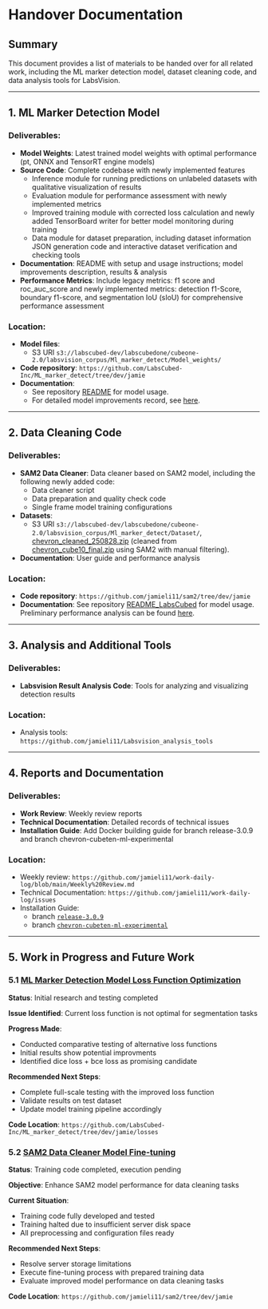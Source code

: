 # Handover Documentation
## Summary

This document provides a list of materials to be handed over for all related work, including the ML marker detection model, dataset cleaning code, and data analysis tools for LabsVision.

---

## 1. ML Marker Detection Model

### Deliverables:
- **Model Weights**: Latest trained model weights with optimal performance (pt, ONNX and TensorRT engine models)
- **Source Code**: Complete codebase with newly implemented features
  - Inference module for running predictions on unlabeled datasets with qualitative visualization of results
  - Evaluation module for performance assessment with newly implemented metrics
  - Improved training module with corrected loss calculation and newly added TensorBoard writer for better model monitoring during training
  - Data module for dataset preparation, including dataset information JSON generation code and interactive dataset verification and checking tools
- **Documentation**: README with setup and usage instructions; model improvements description, results & analysis
- **Performance Metrics**: Include legacy metrics: f1 score and roc_auc_score and newly implemented metrics: detection f1-Score, boundary f1-score, and segmentation IoU (sIoU) for comprehensive performance assessment


### Location:
- **Model files**: 
  - S3 URI `s3://labscubed-dev/labscubedone/cubeone-2.0/labsvision_corpus/Ml_marker_detect/Model_weights/`
- **Code repository**: `https://github.com/LabsCubed-Inc/ML_marker_detect/tree/dev/jamie`
- **Documentation**: 
    - See repository [README](https://github.com/LabsCubed-Inc/ML_marker_detect/blob/dev/jamie/README.md) for model usage. 
    - For detailed model improvements record, see [here](https://github.com/jamieli11/work-daily-log/issues/4).

---

## 2. Data Cleaning Code

### Deliverables:
- **SAM2 Data Cleaner**: Data cleaner based on SAM2 model, including the following newly added code:
  - Data cleaner script
  - Data preparation and quality check code
  - Single frame model training configurations
- **Datasets**: 
  - S3 URI `s3://labscubed-dev/labscubedone/cubeone-2.0/labsvision_corpus/Ml_marker_detect/Dataset/`,  [chevron_cleaned_250828.zip](https://labscubed-dev.s3.us-east-2.amazonaws.com/labscubedone/cubeone-2.0/labsvision_corpus/Ml_marker_detect/Dataset/chevron_cleaned_250828.zip) (cleaned from [chevron_cube10_final.zip](https://labscubed-dev.s3.us-east-2.amazonaws.com/labscubedone/cubeone-2.0/labsvision_corpus/Ml_marker_detect/Dataset/chevron_cube10_final.zip) using SAM2 with manual filtering).
- **Documentation**: User guide and performance analysis

### Location:
- **Code repository**: `https://github.com/jamieli11/sam2/tree/dev/jamie`
- **Documentation**: See repository [README_LabsCubed](https://github.com/jamieli11/sam2/blob/dev/jamie/README_LabsCubed.md) for model usage. Preliminary performance analysis can be found [here](https://github.com/jamieli11/work-daily-log/issues/3). 

---

## 3. Analysis and Additional Tools

### Deliverables:
- **Labsvision Result Analysis Code**: Tools for analyzing and visualizing detection results

### Location:
- Analysis tools: `https://github.com/jamieli11/Labsvision_analysis_tools`

---

## 4. Reports and Documentation

### Deliverables:
- **Work Review**: Weekly review reports
- **Technical Documentation**: Detailed records of technical issues
- **Installation Guide**: Add Docker building guide for branch release-3.0.9 and branch chevron-cubeten-ml-experimental

### Location:
- Weekly review: `https://github.com/jamieli11/work-daily-log/blob/main/Weekly%20Review.md`
- Technical Documentation: `https://github.com/jamieli11/work-daily-log/issues`
- Installation Guide: 
  - branch [`release-3.0.9`](https://github.com/LabsCubed-Inc/labsvision/blob/dev/jamie/release-3.0.9/INSTALL.md)
  - branch [`chevron-cubeten-ml-experimental`](https://github.com/LabsCubed-Inc/labsvision/blob/dev/jamie/chevron-cubeten-ml-experimental/INSTALL.md)

---

## 5. Work in Progress and Future Work

### 5.1 [ML Marker Detection Model Loss Function Optimization](https://github.com/jamieli11/work-daily-log/issues/5)
**Status**: Initial research and testing completed

**Issue Identified**: Current loss function is not optimal for segmentation tasks

**Progress Made**:
- Conducted comparative testing of alternative loss functions
- Initial results show potential improvments
- Identified dice loss + bce loss as promising candidate

**Recommended Next Steps**:
- Complete full-scale testing with the improved loss function
- Validate results on test dataset
- Update model training pipeline accordingly

**Code Location**: `https://github.com/LabsCubed-Inc/ML_marker_detect/tree/dev/jamie/losses`

### 5.2 [SAM2 Data Cleaner Model Fine-tuning](https://github.com/jamieli11/sam2/blob/dev/jamie/README_LabsCubed.md)
**Status**: Training code completed, execution pending

**Objective**: Enhance SAM2 model performance for data cleaning tasks

**Current Situation**:
- Training code fully developed and tested
- Training halted due to insufficient server disk space
- All preprocessing and configuration files ready

**Recommended Next Steps**:
- Resolve server storage limitations
- Execute fine-tuning process with prepared training data
- Evaluate improved model performance on data cleaning tasks

**Code Location**: `https://github.com/jamieli11/sam2/tree/dev/jamie`
